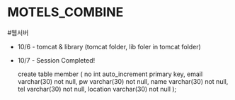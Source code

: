 # MOTELS_COMBINE
#웹서버

* 10/6 - tomcat & library 
          (tomcat folder, lib foler in tomcat folder)

* 10/7 - Session Completed!
  
    
    create table member
    (
        no       int auto_increment
    primary key,
        email    varchar(30) not null,
        pw       varchar(30) not null,
        name     varchar(30) not null,
        tel      varchar(30) not null,
        location varchar(30) not null
    );
    
 
